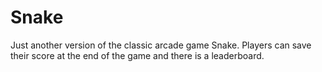# Snake

Just another version of the classic arcade game Snake.
Players can save their score at the end of the game and there is a leaderboard.